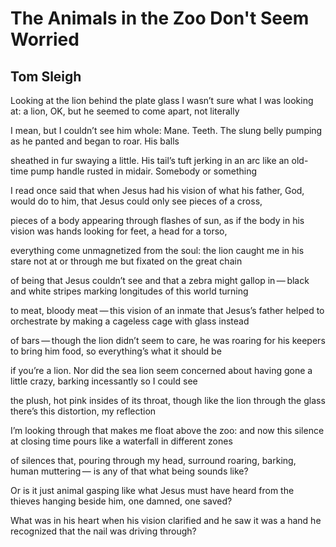 # The Animals in the Zoo Don't Seem Worried
## Tom Sleigh
Looking at the lion behind the plate glass
I wasn’t sure what I was looking at: a lion, OK,
but he seemed to come apart, not literally

I mean, but I couldn’t see him whole:
Mane. Teeth. The slung belly pumping
as he panted and began to roar. His balls

sheathed in fur swaying a little. His tail’s tuft
jerking in an arc like an old-time pump handle
rusted in midair. Somebody or something

I read once said that when Jesus had his vision
of what his father, God, would do to him,
that Jesus could only see pieces of a cross,

pieces of a body appearing through flashes
of sun, as if the body in his vision
was hands looking for feet, a head for a torso,

everything come unmagnetized from the soul:
the lion caught me in his stare not at
or through me but fixated on the great chain

of being that Jesus couldn’t see and that
a zebra might gallop in — black and white stripes
marking longitudes of this world turning

to meat, bloody meat — this vision of an inmate
that Jesus’s father helped to orchestrate by
making a cageless cage with glass instead

of bars — though the lion didn’t seem to care,
he was roaring for his keepers to bring
him food, so everything’s what it should be

if you’re a lion. Nor did the sea lion
seem concerned about having gone a little
crazy, barking incessantly so I could see

the plush, hot pink insides of its throat,
though like the lion through the glass
there’s this distortion, my reflection

I’m looking through that makes me float above
the zoo: and now this silence at closing time
pours like a waterfall in different zones

of silences that, pouring through my head,
surround roaring, barking, human muttering —
is any of that what being sounds like?

Or is it just animal gasping like what
Jesus must have heard from the thieves
hanging beside him, one damned, one saved?

What was in his heart when his vision
clarified and he saw it was a hand he
recognized that the nail was driving through?